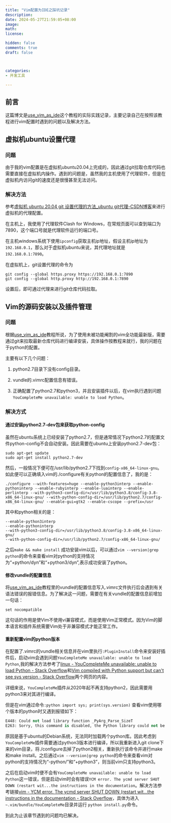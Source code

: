 ```yaml
---
title: "Vim配置为IDE之踩坑记录"
description: 
date: 2024-05-27T21:59:05+08:00
image: 
math: 
license: 

hidden: false
comments: true
draft: false



categories:
- 开发工具

---
```


## 前言

这篇博文是[use_vim_as_ide](https://github.com/yangyangwithgnu/use_vim_as_ide)这个教程的实际实践记录，主要记录自己在按照该教程进行vim配置时遇到的问题以及解决方法。

## 虚拟机ubuntu设置代理

### 问题

由于我的vim配置是在虚拟机ubuntu20.04上完成的，因此通过git拉取仓库代码也需要直接在虚拟机内操作。遇到的问题是，虽然我的主机使用了代理软件，但是在虚拟机内访问git的速度还是很慢甚至无法访问。

### 解决方法

参考[虚拟机 ubuntu 20.04 git 设置代理的方法_ubuntu git代理-CSDN博客](https://blog.csdn.net/tcjy1000/article/details/137356852)来进行虚拟机的代理配置。

在主机上，我使用了代理软件Clash for Windows，在常规页面可以查到端口为7890，这个端口号就是代理软件运行的端口号。

在主机windows系统下使用`ipconfig`获取主机ip地址，假设主机ip地址为`192.168.0.1`，那么对于虚拟机ubuntu来说，其代理地址就是`192.168.0.1:7890`。



在虚拟机上，git设置代理的命令为

```shell
git config --global https.proxy https://192.168.0.1:7890
git config --global http.proxy http://192.168.0.1:7890
```

设置后，即可通过代理来进行git仓库代码拉取。



## Vim的源码安装以及插件管理

### 问题

根据[use_vim_as_ide](https://github.com/yangyangwithgnu/use_vim_as_ide)教程所说，为了使用未被功能阉割的vim全功能最新版，需要通过git来拉取最新仓库代码进行编译安装，具体操作按教程来就行，我的问题在于python的配置。

主要有以下几个问题：

1. python2.7目录下没有config目录。

2. vundle的.vimrc配置信息有错误。

3. 正确配置了python2.7和python3，并且安装插件以后，在vim执行遇到问题` YouCompleteMe unavailable: unable to load Python`。

### 解决方式

#### 通过安装python2.7-dev包来获取python-config

虽然在ubuntu系统上已经安装了python2.7，但是通常情况下python2.7的配置文件python-config不会自动安装。因此需要在ubuntu上安装python2.7-dev包：

```shell
sudo apt-get update
sudo apt-get install python2.7-dev
```

然后，一般情况下便可在/usr/lib/python2.7下找到`config-x86_64-linux-gnu`。如此便可以正确填入vim的./configure有关python的配置信息了，我的是：

```shell
./configure --with-features=huge --enable-python3interp --enable-pythoninterp --enable-rubyinterp --enable-luainterp --enable-perlinterp --with-python3-config-dir=/usr/lib/python3.8/config-3.8-x86_64-linux-gnu/ --with-python-config-dir=/usr/lib/python2.7/config-x86_64-linux-gnu/ --enable-gui=gtk2 --enable-cscope --prefix=/usr
```

其中和python相关的是：

```
--enable-python3interp
--enable-pythoninterp
--with-python3-config-dir=/usr/lib/python3.8/config-3.8-x86_64-linux-gnu/
--with-python-config-dir=/usr/lib/python2.7/config-x86_64-linux-gnu/
```

之后`make && make install` 成功安装vim以后，可以通过`vim --version|grep python`的命令来查看vim对python的支持情况为“+python/dyn”和“+python3/dyn”,表示成功安装了python。



#### 修改vundle的配置信息

将[use_vim_as_ide](https://github.com/yangyangwithgnu/use_vim_as_ide)教程里的vundle的配置信息写入.vimrc文件执行后会遇到有关语法错误的报错信息。为了解决这一问题，需要在有关vundle的配置信息前增加一句话：

```
set nocompatible
```

这句话的作用是使Vim不使用vi兼容模式，而是使用Vim正常模式。因为Vim的脚本语言和插件系统需要Vim处于非兼容模式才能正常工作。



#### 重新配置vim的python版本

在配置了.vimrc的vundle相关信息并在vim里执行`:PluginInstall`命令来安装好插件后，启动vim会遇到问题`YouCompleteMe unavailable: unable to load Python`,我的解决方法参考了[linux - YouCompleteMe unavailable: unable to load Python - Stack Overflow](https://stackoverflow.com/questions/61240101/youcompleteme-unavailable-unable-to-load-python)和[Vim compiled with Python support but can&#39;t see sys version - Stack Overflow](https://stackoverflow.com/questions/23023783/vim-compiled-with-python-support-but-cant-see-sys-version)两个网页的内容。

详细来说，`YouCompleteMe`插件从2020年起不再支持python2，因此需要用python3来对其进行编译。

但是在vim通过命令`:python import sys; print(sys.version)` 查看vim使用哪个版本的python时又遇到报错如下：

```python
E448: Could not load library function _PyArg_Parse_SizeT  
E263: Sorry, this command is disabled, the Python library could not be loaded.`
```

原因是基于ubuntu的Debian系统，无法同时加载两个python库。因此考虑到`YouCompleteMe`插件需要通过python3版本进行编译，所以我重新进入git clone下来的vim目录，将./configure去掉了python2相关，重新执行该命令并进行make和make install。之后通过`vim --version|grep python`的命令来查看vim对python的支持情况为“-python/”和“+python3”，则当前vim只支持python3。

之后在启动vim时便不会有`YouCompleteMe unavailable: unable to load Python`这一错误，但是启动vim时会有错误`YCM error. The ycmd server SHUT DOWN (restart wit...the instructions in the documentation`。解决方法参考链接[vim - YCM error. The ycmd server SHUT DOWN (restart wit...the instructions in the documentation - Stack Overflow](https://stackoverflow.com/questions/47667119/ycm-error-the-ycmd-server-shut-down-restart-wit-the-instructions-in-the-docu)，具体为进入`~.vim/bundle/YouCompleteMe`目录并运行 `python install.py`命令。



到此为止该章节遇到的问题均已解决。